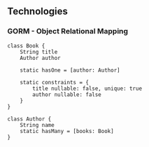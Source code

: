 ## Technologies

### GORM - Object Relational Mapping

```
class Book {
    String title
    Author author

    static hasOne = [author: Author]
    
    static constraints = {
        title nullable: false, unique: true
        author nullable: false
    }
}
```

```
class Author {
    String name
    static hasMany = [books: Book]
}
```

